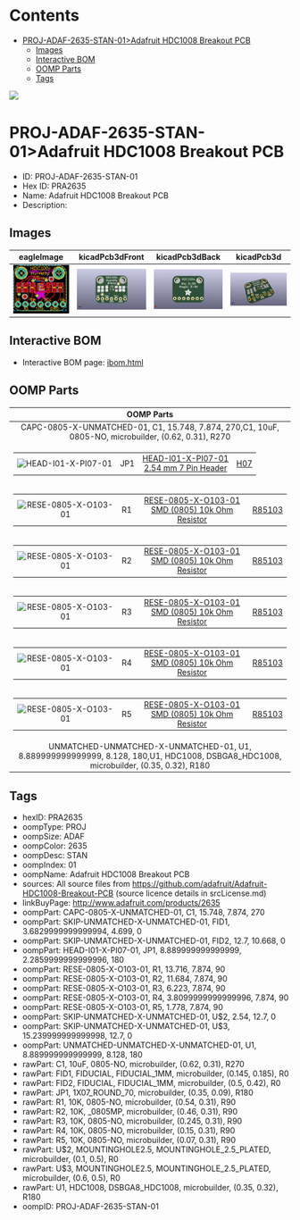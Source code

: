 



Contents
========

* [PROJ-ADAF-2635-STAN-01>Adafruit HDC1008 Breakout PCB](#proj-adaf-2635-stan-01adafruit-hdc1008-breakout-pcb)
	* [Images](#images)
	* [Interactive BOM](#interactive-bom)
	* [OOMP Parts](#oomp-parts)
	* [Tags](#tags)
  
![][im]
# PROJ-ADAF-2635-STAN-01>Adafruit HDC1008 Breakout PCB

- ID: PROJ-ADAF-2635-STAN-01
- Hex ID: PRA2635
- Name: Adafruit HDC1008 Breakout PCB
- Description: 

## Images
  
  

|eagleImage|kicadPcb3dFront|kicadPcb3dBack|kicadPcb3d|
| :---: | :---: | :---: | :---: |
|[![eagleImage](eagleImage_140.png)](eagleImage_600.png)|[![kicadPcb3dFront](kicadPcb3dFront_140.png)](kicadPcb3dFront_600.png)|[![kicadPcb3dBack](kicadPcb3dBack_140.png)](kicadPcb3dBack_600.png)|[![kicadPcb3d](kicadPcb3d_140.png)](kicadPcb3d_600.png)|

## Interactive BOM

- Interactive BOM page: [ibom.html](kicad/bom/ibom.html)

## OOMP Parts
  

|OOMP Parts|
| :---: |
|CAPC-0805-X-UNMATCHED-01, C1, 15.748, 7.874, 270,C1, 10uF, 0805-NO, microbuilder, (0.62, 0.31), R270|
|<table><tr><td>![HEAD-I01-X-PI07-01](https://raw.githubusercontent.com/oomlout/oomlout_OOMP_parts/main/HEAD-I01-X-PI07-01/image_140.jpg)</td><td> JP1</td><td>[HEAD-I01-X-PI07-01<br>2.54 mm 7 Pin Header](https://github.com/oomlout/oomlout_OOMP_parts/tree/main/HEAD-I01-X-PI07-01/)</td><td>[H07](https://github.com/oomlout/oomlout_OOMP_parts/tree/main/HEAD-I01-X-PI07-01/)</td></tr></table>|
|<table><tr><td>![RESE-0805-X-O103-01](https://raw.githubusercontent.com/oomlout/oomlout_OOMP_parts/main/RESE-0805-X-O103-01/image_140.jpg)</td><td> R1</td><td>[RESE-0805-X-O103-01<br>SMD (0805) 10k Ohm Resistor](https://github.com/oomlout/oomlout_OOMP_parts/tree/main/RESE-0805-X-O103-01/)</td><td>[R85103](https://github.com/oomlout/oomlout_OOMP_parts/tree/main/RESE-0805-X-O103-01/)</td></tr></table>|
|<table><tr><td>![RESE-0805-X-O103-01](https://raw.githubusercontent.com/oomlout/oomlout_OOMP_parts/main/RESE-0805-X-O103-01/image_140.jpg)</td><td> R2</td><td>[RESE-0805-X-O103-01<br>SMD (0805) 10k Ohm Resistor](https://github.com/oomlout/oomlout_OOMP_parts/tree/main/RESE-0805-X-O103-01/)</td><td>[R85103](https://github.com/oomlout/oomlout_OOMP_parts/tree/main/RESE-0805-X-O103-01/)</td></tr></table>|
|<table><tr><td>![RESE-0805-X-O103-01](https://raw.githubusercontent.com/oomlout/oomlout_OOMP_parts/main/RESE-0805-X-O103-01/image_140.jpg)</td><td> R3</td><td>[RESE-0805-X-O103-01<br>SMD (0805) 10k Ohm Resistor](https://github.com/oomlout/oomlout_OOMP_parts/tree/main/RESE-0805-X-O103-01/)</td><td>[R85103](https://github.com/oomlout/oomlout_OOMP_parts/tree/main/RESE-0805-X-O103-01/)</td></tr></table>|
|<table><tr><td>![RESE-0805-X-O103-01](https://raw.githubusercontent.com/oomlout/oomlout_OOMP_parts/main/RESE-0805-X-O103-01/image_140.jpg)</td><td> R4</td><td>[RESE-0805-X-O103-01<br>SMD (0805) 10k Ohm Resistor](https://github.com/oomlout/oomlout_OOMP_parts/tree/main/RESE-0805-X-O103-01/)</td><td>[R85103](https://github.com/oomlout/oomlout_OOMP_parts/tree/main/RESE-0805-X-O103-01/)</td></tr></table>|
|<table><tr><td>![RESE-0805-X-O103-01](https://raw.githubusercontent.com/oomlout/oomlout_OOMP_parts/main/RESE-0805-X-O103-01/image_140.jpg)</td><td> R5</td><td>[RESE-0805-X-O103-01<br>SMD (0805) 10k Ohm Resistor](https://github.com/oomlout/oomlout_OOMP_parts/tree/main/RESE-0805-X-O103-01/)</td><td>[R85103](https://github.com/oomlout/oomlout_OOMP_parts/tree/main/RESE-0805-X-O103-01/)</td></tr></table>|
|UNMATCHED-UNMATCHED-X-UNMATCHED-01, U1, 8.889999999999999, 8.128, 180,U1, HDC1008, DSBGA8_HDC1008, microbuilder, (0.35, 0.32), R180|

## Tags

- hexID: PRA2635
- oompType: PROJ
- oompSize: ADAF
- oompColor: 2635
- oompDesc: STAN
- oompIndex: 01
- oompName: Adafruit HDC1008 Breakout PCB
- sources: All source files from https://github.com/adafruit/Adafruit-HDC1008-Breakout-PCB (source licence details in srcLicense.md)
- linkBuyPage: http://www.adafruit.com/products/2635
- oompPart: CAPC-0805-X-UNMATCHED-01, C1, 15.748, 7.874, 270
- oompPart: SKIP-UNMATCHED-X-UNMATCHED-01, FID1, 3.6829999999999994, 4.699, 0
- oompPart: SKIP-UNMATCHED-X-UNMATCHED-01, FID2, 12.7, 10.668, 0
- oompPart: HEAD-I01-X-PI07-01, JP1, 8.889999999999999, 2.2859999999999996, 180
- oompPart: RESE-0805-X-O103-01, R1, 13.716, 7.874, 90
- oompPart: RESE-0805-X-O103-01, R2, 11.684, 7.874, 90
- oompPart: RESE-0805-X-O103-01, R3, 6.223, 7.874, 90
- oompPart: RESE-0805-X-O103-01, R4, 3.8099999999999996, 7.874, 90
- oompPart: RESE-0805-X-O103-01, R5, 1.778, 7.874, 90
- oompPart: SKIP-UNMATCHED-X-UNMATCHED-01, U$2, 2.54, 12.7, 0
- oompPart: SKIP-UNMATCHED-X-UNMATCHED-01, U$3, 15.239999999999998, 12.7, 0
- oompPart: UNMATCHED-UNMATCHED-X-UNMATCHED-01, U1, 8.889999999999999, 8.128, 180
- rawPart: C1, 10uF, 0805-NO, microbuilder, (0.62, 0.31), R270
- rawPart: FID1, FIDUCIAL, FIDUCIAL_1MM, microbuilder, (0.145, 0.185), R0
- rawPart: FID2, FIDUCIAL, FIDUCIAL_1MM, microbuilder, (0.5, 0.42), R0
- rawPart: JP1, 1X07_ROUND_70, microbuilder, (0.35, 0.09), R180
- rawPart: R1, 10K, 0805-NO, microbuilder, (0.54, 0.31), R90
- rawPart: R2, 10K, _0805MP, microbuilder, (0.46, 0.31), R90
- rawPart: R3, 10K, 0805-NO, microbuilder, (0.245, 0.31), R90
- rawPart: R4, 10K, 0805-NO, microbuilder, (0.15, 0.31), R90
- rawPart: R5, 10K, 0805-NO, microbuilder, (0.07, 0.31), R90
- rawPart: U$2, MOUNTINGHOLE2.5, MOUNTINGHOLE_2.5_PLATED, microbuilder, (0.1, 0.5), R0
- rawPart: U$3, MOUNTINGHOLE2.5, MOUNTINGHOLE_2.5_PLATED, microbuilder, (0.6, 0.5), R0
- rawPart: U1, HDC1008, DSBGA8_HDC1008, microbuilder, (0.35, 0.32), R180
- oompID: PROJ-ADAF-2635-STAN-01



[im]: kicadPcb3d_450.png
